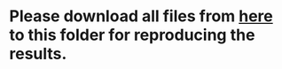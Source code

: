# Please download all files from [here](https://mailmissouri-my.sharepoint.com/:f:/g/personal/hefe_umsystem_edu/En1JUjBjITVMvobH6TXlBm0B4ftSdnn0nte9FHSiaezaWg?e=puGjpg) to this folder for reproducing the results. 